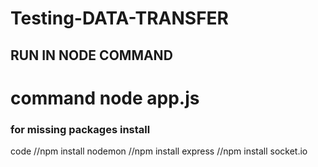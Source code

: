 # Testing-DATA-TRANSFER
## RUN IN NODE COMMAND
# command node app.js
### for missing packages install
 code //npm install nodemon 
   //npm install express
//npm install socket.io
       

